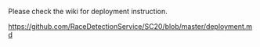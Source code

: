 
Please check the wiki for deployment instruction.

https://github.com/RaceDetectionService/SC20/blob/master/deployment.md
